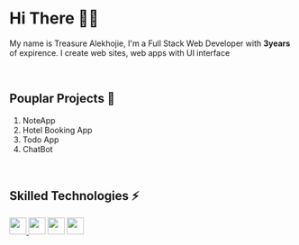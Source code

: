 # Hi There 🙋‍♀️


My name is Treasure Alekhojie, I'm a Full Stack Web Developer with <b>3years</b> of expirence. I create web sites, web apps with UI interface

<br />

## Pouplar Projects 🎯

<ol>
  <li>NoteApp</li>
  <li>Hotel Booking App</li>
  <li>Todo App</li>
  <li>ChatBot</li>
</ol>

<br />

## Skilled Technologies ⚡
<a href="https://reactjs.org/docs/getting-started.html"><img src="https://www.svgrepo.com/show/354259/react.svg" width="30px"></img> </a>
<a href="https://nodejs.org/en/docs/"><img src="https://www.svgrepo.com/show/303266/nodejs-icon-logo.svg" width="30px"></img></a>
<a href="https://firebase.google.com/"><img src="https://www.svgrepo.com/show/303670/firebase-1-logo.svg" width="30px"></img></a>
<a href="https://www.php.net/"><img src="https://www.svgrepo.com/show/303208/php-1-logo.svg" width="30px"></img></a>
